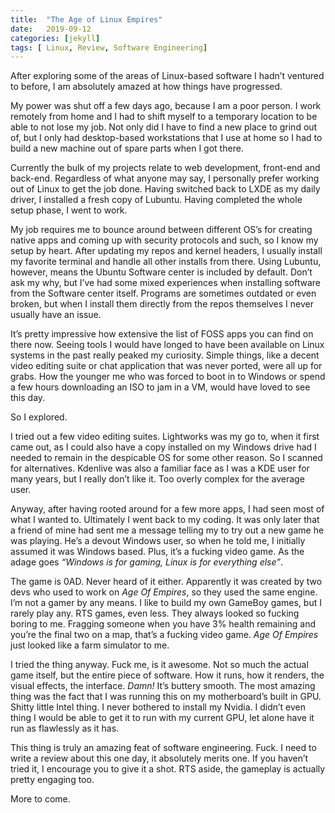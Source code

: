```yaml
---
title:  "The Age of Linux Empires"
date:   2019-09-12
categories: [jekyll]
tags: [ Linux, Review, Software Engineering]
---
```


After exploring some of the areas of Linux-based software I hadn’t ventured to before, I am absolutely amazed at how things have progressed.


My power was shut off a few days ago, because I am a poor person. I work remotely from home and  I had to shift myself to a temporary location to be able to not lose my job. Not only did I have to find a new place to grind out of, but I only had desktop-based workstations that I use at home so I had to build a new machine out of spare parts when I got there. 

Currently the bulk of my projects relate to web development, front-end and back-end. Regardless of what anyone may say, I personally prefer working out of Linux to get the job done. Having switched back to LXDE as my daily driver, I installed a fresh copy of Lubuntu. Having completed the whole setup phase, I went to work. 


My job requires me to bounce around between different OS’s for creating native apps and coming up with security protocols and such, so I know my setup by heart. After updating my repos and kernel headers, I usually install my favorite terminal and handle all other installs from there.  Using Lubuntu, however, means the Ubuntu Software center is included by default. Don’t ask my why, but I’ve had some mixed experiences when installing software from the Software center itself. Programs are sometimes outdated or even broken, but when I install them directly from the repos themselves I never usually have an issue. 

It’s pretty impressive how extensive the list of FOSS apps you can find on there now. Seeing tools I would have longed to have been available on Linux systems in the past really peaked my curiosity. Simple things, like a decent video editing suite or chat application that was never ported, were all up for grabs. How the younger me who was forced to boot in to Windows or spend a few hours downloading an ISO to jam in a VM, would have loved to see this day. 

So I explored. 

I tried out a few video editing suites. Lightworks was my go to, when it first came out, as I could also have a copy installed on my Windows drive had I needed to remain in the despicable OS for some other reason. So I scanned for alternatives. Kdenlive was also a familiar face as I was a KDE user for many years, but I really don’t like it. Too overly complex for the average user. 

Anyway, after having rooted around for a few more apps, I had seen most of what I wanted to. Ultimately I went back to my coding. It was only later that a friend of mine had sent me a message telling my to try out a new game he was playing. He’s a devout Windows user, so when he told me, I initially assumed it was Windows based. Plus, it’s a fucking video game. As the adage goes *“Windows is for gaming, Linux is for everything else”*. 

The game is 0AD. Never heard of it either. Apparently it was created by two devs who used to work on *Age Of Empires*, so they used the same engine. I’m not a gamer by any means. I like to build my own GameBoy games, but I rarely play any. RTS games, even less. They always looked so fucking boring to me. Fragging someone when you have 3% health remaining and you’re the final two on a map, that’s a fucking video game. *Age Of Empires* just looked like a farm simulator to me.


I tried the thing anyway. Fuck me, is it awesome. Not so much the actual game itself, but the entire piece of software. How it runs, how it renders, the visual effects, the interface. *Damn!* It’s buttery smooth. The most amazing thing was the fact that I was running this on my motherboard’s built in GPU. Shitty little Intel thing. I never bothered to install my Nvidia. I didn’t even thing I would be able to get it to run with my current GPU, let alone have it run as flawlessly as it has. 

This thing is truly an amazing feat of software engineering. Fuck. I need to write a review about this one day, it absolutely merits one. If you haven’t tried it, I encourage you to give it a shot. RTS aside, the gameplay is actually pretty engaging too. 


More to come. 